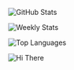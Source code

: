 ![GitHub Stats](https://github-readme-stats.vercel.app/api?username=s0kil&count_private=true&theme=graywhite&custom_title=GitHub%20Stats)

![Weekly Stats](https://github-readme-stats.vercel.app/api/wakatime?username=s0kil&layout=compact&custom_title=Weekly%20Stats&theme=graywhite)

![Top Languages](https://github-readme-stats.vercel.app/api/top-langs/?username=s0kil&layout=compact&langs_count=10&hide=html,css&theme=graywhite)

![Hi There](https://s0kil-github-profile-view-count.dominate.workers.dev/counter.svg)
